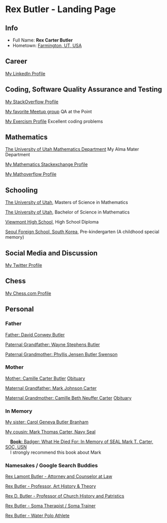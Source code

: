 # Rex Butler - Landing Page #

## Info ##

* Full Name: **Rex Carter Butler**
* Hometown: [Farmington, UT, USA](https://en.wikipedia.org/wiki/Farmington,_Utah)

## Career ##

[My LinkedIn Profile](https://www.linkedin.com/in/rexbutler/) 

## Coding, Software Quality Assurance and Testing ##

[My StackOverflow Profile](https://stackoverflow.com/users/431357/rex-butler)

[My favorite Meetup group](https://www.meetup.com/qa-at-the-point/) QA at the Point

[My Exercism Profile](https://exercism.org/profiles/rexbutler/solutions) Excellent coding problems

## Mathematics ##
 
[The University of Utah Mathematics Department](https://math.utah.edu) My Alma Mater Department

[My Mathematics Stackexchange Profile](https://math.stackexchange.com/users/6455/rex-butler)

[My Mathoverflow Profile](https://mathoverflow.net/users/10110/rex-butler)

## Schooling ##

[The University of Utah](https://www.utah.edu), Masters of Science in Mathematics

[The University of Utah](https://www.utah.edu), Bachelor of Science in Mathematics

[Viewmont High School](https://vhs.davis.k12.ut.us/), High School Diploma

[Seoul Foreign School, South Korea](https://www.seoulforeign.org/), Pre-kindergarten (A childhood special memory)

## Social Media and Discussion ##

[My Twitter Profile](https://twitter.com/RexButler10)

## Chess ##

[My Chess.com Profile](https://www.chess.com/member/rexbutler)

## Personal ##

### Father ###

[Father: David Conwey Butler](https://www.familysearch.org/tree/person/about/LX2Z-4WV)

[Paternal Grandfather: Wayne Stephens Butler](https://www.familysearch.org/tree/person/about/KWC7-6QS)

[Paternal Grandmother: Phyllis Jensen Butler Swenson](https://www.familysearch.org/tree/person/about/KWC7-6QQ)

### Mother ###

[Mother: Camille Carter Butler](https://www.familysearch.org/tree/pedigree/landscape/LX2Z-4WZ) [Obituary](https://www.myers-mortuary.com/obituary/Camille-Butler)

[Maternal Grandfather: Mark Johnson Carter](https://www.familysearch.org/tree/person/about/KWC7-6QT)

[Maternal Grandmother: Camille Beth Neuffer Carter](https://www.familysearch.org/tree/person/about/LX2Z-4WZ) [Obituary](https://www.legacy.com/us/obituaries/hjnews/name/camille-carter-obituary?id=15497104)

### In Memory ###

[My sister: Carol Geneva Butler Branham](https://www.myers-mortuary.com/obituary/Carol-Butler)

[My cousin: Mark Thomas Carter, Navy Seal](https://www.google.com/search?q=navy+seal+mark+thomas+carter) 

&nbsp;&nbsp;&nbsp;&nbsp;[**Book:** Badger: What He Died For: In Memory of SEAL Mark T. Carter, SOC, USN](https://www.amazon.com/Badger-What-Died-Memory-Carter/dp/1480941581/)<br>
&nbsp;&nbsp;&nbsp;&nbsp;I strongly recommend this book about Mark


### Namesakes / Google Search Buddies ###

[Rex Lamont Butler - Attorney and Counselor at Law](https://www.thehistorymakers.org/biography/rex-butler)

[Rex Butler - Professor, Art History & Theory](https://www.monash.edu/mada/art/people/rex-butler)

[Rex D. Butler - Professor of Church History and Patristics](https://www.nobts.edu/faculty/butler-rex.html)

[Rex Butler - Soma Therapist / Soma Trainer](https://www.rexbutler.com/my-story)

[Rex Butler - Water Polo Athlete](https://usctrojans.com/sports/mens-water-polo/roster/rex-butler/4680)


